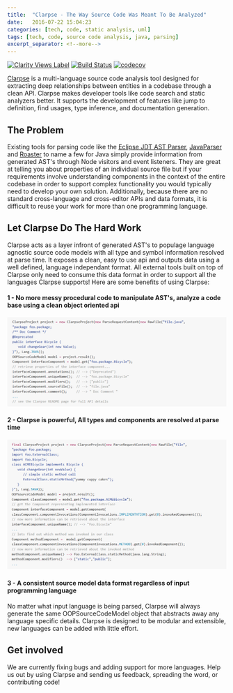 ```yaml
---
title:  "Clarpse - The Way Source Code Was Meant To Be Analyzed"
date:   2016-07-22 15:04:23
categories: [tech, code, static analysis, uml]
tags: [tech, code, source code analysis, java, parsing]
excerpt_separator: <!--more-->
---
```

[![Clarity Views Label](http://clarityviews.ca/badge)](http://clarityviews.ca/github/clarity-team/clarpse?projectName=clarpse) [![Build Status](https://travis-ci.org/Zir0-93/clarpse.svg?branch=master)](https://travis-ci.org/Zir0-93/clarpse) [![codecov](https://codecov.io/gh/Zir0-93/clarpse/branch/master/graph/badge.svg)](https://codecov.io/gh/Zir0-93/clarpse)



[Clarpse](http://clarityviews.ca/github/Zir0-93/clarpse) is a multi-language source code analysis tool designed for extracting deep relationships between entities in a codebase through a clean API. Clarpse makes developer tools like code search and static analyzers better. It supports the development of features like jump to definition, find usages, type inference, and documentation generation.  
 <!--more-->
## The Problem
Existing tools for parsing code like the [Eclipse JDT AST Parser](https://github.com/eclipse/eclipse.jdt.core), [JavaParser](http://clarityviews.ca/github/javaparser/javaparser) and [Roaster](http://clarityviews.ca/github/forge/roaster?projectName=impl) to name a few for Java simply provide information from generated AST's through Node visitors and event listeners. They are great at telling you about properties of an individual source file but if your requirements involve understanding components in the context of the entire codebase in order to support complex functionality you would typically need to develop your own solution. Additionally, because there are no standard cross-language and cross-editor APIs and data formats, it is difficult to reuse your work for more than one programming language.
 
## Let Clarpse Do The Hard Work
Clarpse acts as a layer infront of generated AST's to populage language agnostic source code models with all type and symbol information resolved at parse time. It exposes a clean, easy to use api and outputs data using a well defined, language independant format. All external tools built on top of Clarpse only need to consume this data format in order to support all the languages Clarpse supports! Here are some benefits of using Clarpse:

#### 1 - No more messy procedural code to manipulate AST's, analyze a code base using a clean object oriented api
![No more messy code](https://raw.githubusercontent.com/Zir0-93/Zir0-93.github.io/master/images/first_snippet_v2.PNG)

#### 2 - Clarpse is powerful, All types and components are resolved at parse time
![Powerfull API](https://raw.githubusercontent.com/Zir0-93/Zir0-93.github.io/master/images/thirdsnippet.PNG)

#### 3 - A consistent source model data format regardless of input programming language
No matter what input language is being parsed, Clarpse will always generate the same OOPSourceCodeModel object that abstracts away any language specific details. Clarpse is designed to be modular and extensible, new languages can be added with little effort.

## Get involved
We are currently fixing bugs and adding support for more languages. Help us out by using Clarpse and sending us feedback, spreading the word, or contributing code! 
